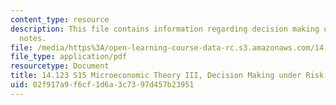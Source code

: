 ```yaml
---
content_type: resource
description: This file contains information regarding decision making under risk lecture
  notes.
file: /media/https%3A/open-learning-course-data-rc.s3.amazonaws.com/14-123-microeconomic-theory-iii-spring-2015/02f917a9f6cf1d6a3c7397d457b23951_MIT14_123S15_Chap2.pdf
file_type: application/pdf
resourcetype: Document
title: 14.123 S15 Microeconomic Theory III, Decision Making under Risk Lecture Notes
uid: 02f917a9-f6cf-1d6a-3c73-97d457b23951
---
```

